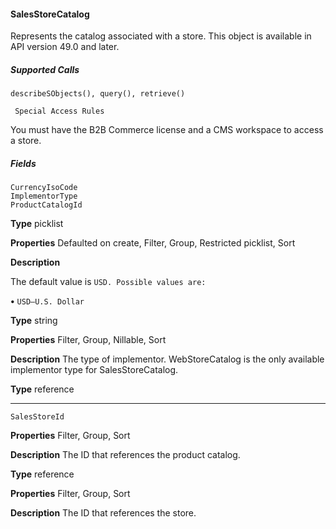 #### SalesStoreCatalog

Represents the catalog associated with a store. This object is available in API version 49.0 and later.

##### Supported Calls
```
describeSObjects(), query(), retrieve()

 Special Access Rules

```
You must have the B2B Commerce license and a CMS workspace to access a store.

##### Fields

```
CurrencyIsoCode
ImplementorType
ProductCatalogId

```

**Type**
picklist

**Properties**
Defaulted on create, Filter, Group, Restricted picklist, Sort

**Description**

The default value is `USD. Possible values are:`

**•** `USD—U.S. Dollar`

**Type**
string

**Properties**
Filter, Group, Nillable, Sort

**Description**
The type of implementor. WebStoreCatalog is the only available implementor type for
SalesStoreCatalog.

**Type**
reference


-----

```
SalesStoreId

```

**Properties**
Filter, Group, Sort

**Description**
The ID that references the product catalog.

**Type**
reference

**Properties**
Filter, Group, Sort

**Description**
The ID that references the store.

